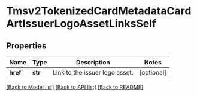 # Tmsv2TokenizedCardMetadataCardArtIssuerLogoAssetLinksSelf

## Properties
Name | Type | Description | Notes
------------ | ------------- | ------------- | -------------
**href** | **str** | Link to the issuer logo asset.  | [optional] 

[[Back to Model list]](../README.md#documentation-for-models) [[Back to API list]](../README.md#documentation-for-api-endpoints) [[Back to README]](../README.md)


